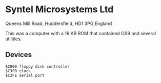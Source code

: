 # Syntel Microsystems Ltd

Queens Mill Road, Huddersfield, HD1 3PG,England

This was a computer with a 16 KB ROM that contained OS9 and several utilities.

## Devices

    $C000 floppy disk controller
    $C3F0 clock
    $C3FE serial port
